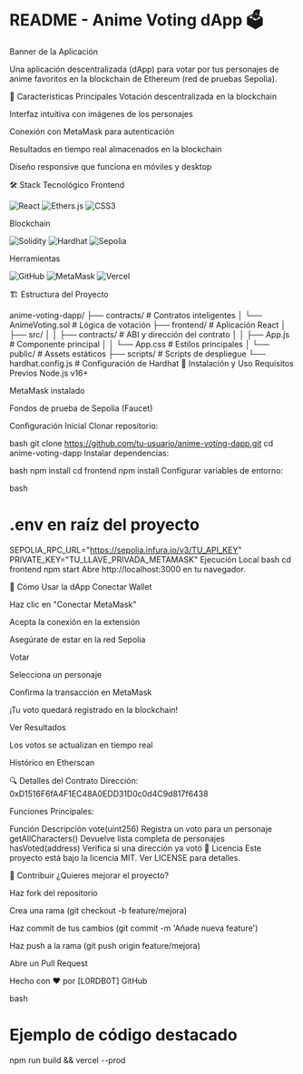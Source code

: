 # README - Anime Voting dApp 🗳️
Banner de la Aplicación

Una aplicación descentralizada (dApp) para votar por tus personajes de anime favoritos en la blockchain de Ethereum (red de pruebas Sepolia).

🌟 Características Principales
Votación descentralizada en la blockchain

Interfaz intuitiva con imágenes de los personajes

Conexión con MetaMask para autenticación

Resultados en tiempo real almacenados en la blockchain

Diseño responsive que funciona en móviles y desktop

🛠️ Stack Tecnológico
Frontend
<p align="left"> <img src="https://img.shields.io/badge/React-20232A?style=for-the-badge&logo=react&logoColor=61DAFB" alt="React"> <img src="https://img.shields.io/badge/Ethers.js-3C3C3D?style=for-the-badge&logo=ethereum&logoColor=white" alt="Ethers.js"> <img src="https://img.shields.io/badge/CSS3-1572B6?style=for-the-badge&logo=css3&logoColor=white" alt="CSS3"> </p>
Blockchain
<p align="left"> <img src="https://img.shields.io/badge/Solidity-363636?style=for-the-badge&logo=solidity&logoColor=white" alt="Solidity"> <img src="https://img.shields.io/badge/Hardhat-F7B93E?style=for-the-badge&logo=hardhat&logoColor=black" alt="Hardhat"> <img src="https://img.shields.io/badge/Sepolia-3C3C3D?style=for-the-badge&logo=ethereum&logoColor=white" alt="Sepolia"> </p>
Herramientas
<p align="left"> <img src="https://img.shields.io/badge/GitHub-100000?style=for-the-badge&logo=github&logoColor=white" alt="GitHub"> <img src="https://img.shields.io/badge/MetaMask-FF7B00?style=for-the-badge&logo=metamask&logoColor=white" alt="MetaMask"> <img src="https://img.shields.io/badge/Vercel-000000?style=for-the-badge&logo=vercel&logoColor=white" alt="Vercel"> </p>
🏗️ Estructura del Proyecto

anime-voting-dapp/
├── contracts/               # Contratos inteligentes
│   └── AnimeVoting.sol      # Lógica de votación
├── frontend/                # Aplicación React
│   ├── src/
│   │   ├── contracts/       # ABI y dirección del contrato
│   │   ├── App.js           # Componente principal
│   │   └── App.css          # Estilos principales
│   └── public/              # Assets estáticos
├── scripts/                 # Scripts de despliegue
└── hardhat.config.js        # Configuración de Hardhat
🚀 Instalación y Uso
Requisitos Previos
Node.js v16+

MetaMask instalado

Fondos de prueba de Sepolia (Faucet)

Configuración Inicial
Clonar repositorio:

bash
git clone https://github.com/tu-usuario/anime-voting-dapp.git
cd anime-voting-dapp
Instalar dependencias:

bash
npm install
cd frontend
npm install
Configurar variables de entorno:

bash
# .env en raíz del proyecto
SEPOLIA_RPC_URL="https://sepolia.infura.io/v3/TU_API_KEY"
PRIVATE_KEY="TU_LLAVE_PRIVADA_METAMASK"
Ejecución Local
bash
cd frontend
npm start
Abre http://localhost:3000 en tu navegador.

📱 Cómo Usar la dApp
Conectar Wallet

Haz clic en "Conectar MetaMask"

Acepta la conexión en la extensión

Asegúrate de estar en la red Sepolia

Votar

Selecciona un personaje

Confirma la transacción en MetaMask

¡Tu voto quedará registrado en la blockchain!

Ver Resultados

Los votos se actualizan en tiempo real

Histórico en Etherscan

🔍 Detalles del Contrato
Dirección: 0xD1516F6fA4F1EC48A0EDD31D0c0d4C9d817f6438

Funciones Principales:

Función	Descripción
vote(uint256)	Registra un voto para un personaje
getAllCharacters()	Devuelve lista completa de personajes
hasVoted(address)	Verifica si una dirección ya votó
📜 Licencia
Este proyecto está bajo la licencia MIT. Ver LICENSE para detalles.

🤝 Contribuir
¿Quieres mejorar el proyecto?

Haz fork del repositorio

Crea una rama (git checkout -b feature/mejora)

Haz commit de tus cambios (git commit -m 'Añade nueva feature')

Haz push a la rama (git push origin feature/mejora)

Abre un Pull Request

Hecho con ❤️ por [L0RDB0T]
GitHub

bash
# Ejemplo de código destacado
npm run build && vercel --prod
